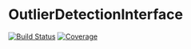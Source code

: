 # OutlierDetectionInterface

[![Build Status](https://github.com/davnn/OutlierDetectionInterface.jl/workflows/CI/badge.svg)](https://github.com/davnn/OutlierDetectionInterface.jl/actions)
[![Coverage](https://codecov.io/gh/davnn/OutlierDetectionInterface.jl/branch/master/graph/badge.svg)](https://codecov.io/gh/davnn/OutlierDetectionInterface.jl)
